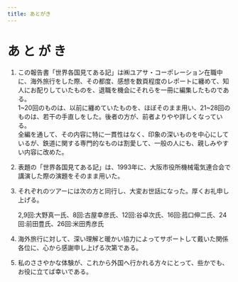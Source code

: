 ```yaml
---
title: あとがき
---
```


# あ と が き

1. この報告書「世界各国見てある記」は㈱ユアサ・コーポレーション在職中に、海外旅行をした際、その都度、感想を数頁程度のレポートに纏めて、知人にお配りしていたものを、退職を機会にそれらを一冊に編集したものである。<br>1~20回のものは、以前に纏めていたものを、ほぼそのまま用い、21~28回のものは、若干の手直しをした。後者の方が、前者よりやや詳しくなっている。<br>
全編を通して、その内容に特に一貫性はなく、印象の深いものを中心にしているが、鉄道に関する専門的なものは割愛して、一般の人にも、親しみやすい内容に改めた。

2. 表題の「世界各国見てある記」は、1993年に、大阪市役所機械電気連合会で講演した際の演題をそのまま用いた。

3. それぞれのツアーには次の方と同行し、大変お世話になった。厚くお礼申し上げる。

   2,9回:大野真一氏、8回:古屋幸彦氏、12回:谷卓次氏、16回:菰口伸二氏、24回:前田豊氏、26回:米田秀彦氏

4. 海外旅行に対して、深い理解と暖かい協力によってサポートして戴いた関係各位に、心から感謝申し上げる次第である。

5. 私のささやかな体験が、これから外国へ行かれる方々にとって、些かでも、お役に立てば幸いである。

